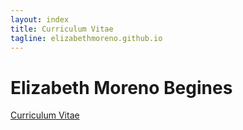 ```yaml
---
layout: index
title: Curriculum Vitae
tagline: elizabethmoreno.github.io
---
```


# Elizabeth Moreno Begines
[Curriculum Vitae](/about.md)
